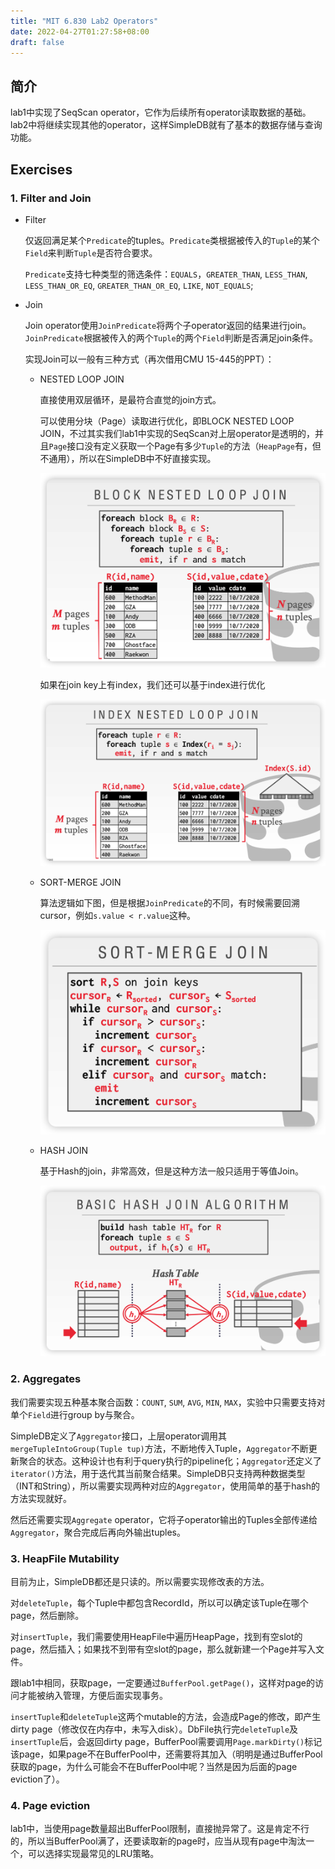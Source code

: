```yaml
---
title: "MIT 6.830 Lab2 Operators"
date: 2022-04-27T01:27:58+08:00
draft: false
---
```


## 简介

lab1中实现了SeqScan operator，它作为后续所有operator读取数据的基础。lab2中将继续实现其他的operator，这样SimpleDB就有了基本的数据存储与查询功能。



## Exercises

### 1. Filter and Join

- Filter

  仅返回满足某个`Predicate`的tuples。`Predicate`类根据被传入的`Tuple`的某个`Field`来判断`Tuple`是否符合要求。

  `Predicate`支持七种类型的筛选条件：`EQUALS`，`GREATER_THAN`, `LESS_THAN`, `LESS_THAN_OR_EQ`, `GREATER_THAN_OR_EQ`, `LIKE`, `NOT_EQUALS`;

- Join

  Join operator使用`JoinPredicate`将两个子operator返回的结果进行join。`JoinPredicate`根据被传入的两个`Tuple`的两个`Field`判断是否满足join条件。

  实现Join可以一般有三种方式（再次借用CMU 15-445的PPT）：

  - NESTED LOOP JOIN

    直接使用双层循环，是最符合直觉的join方式。

    可以使用分块（Page）读取进行优化，即BLOCK NESTED LOOP JOIN，不过其实我们lab1中实现的SeqScan对上层operator是透明的，并且`Page`接口没有定义获取一个Page有多少`Tuple`的方法（`HeapPage`有，但不通用），所以在SimpleDB中不好直接实现。

    ![image-20220427015559240](MIT-6.830-lab2-operators/image-20220427015559240.png)

    如果在join key上有index，我们还可以基于index进行优化

    ![image-20220427020052780](MIT-6.830-lab2-operators/image-20220427020052780.png)

  - SORT-MERGE JOIN

    算法逻辑如下图，但是根据`JoinPredicate`的不同，有时候需要回溯cursor，例如`s.value < r.value`这种。

    ![image-20220427020207254](MIT-6.830-lab2-operators/image-20220427020207254.png)

  - HASH JOIN

    基于Hash的join，非常高效，但是这种方法一般只适用于等值Join。

    ![image-20220427020703151](MIT-6.830-lab2-operators/image-20220427020703151.png)

### 2. Aggregates

我们需要实现五种基本聚合函数：`COUNT`, `SUM`, `AVG`, `MIN`, `MAX`，实验中只需要支持对单个`Field`进行group by与聚合。

SimpleDB定义了`Aggregator`接口，上层operator调用其`mergeTupleIntoGroup(Tuple tup)`方法，不断地传入Tuple，`Aggregator`不断更新聚合的状态。这种设计也有利于query执行的pipeline化；`Aggregator`还定义了`iterator()`方法，用于迭代其当前聚合结果。SimpleDB只支持两种数据类型（INT和String），所以需要实现两种对应的`Aggregator`，使用简单的基于hash的方法实现就好。

然后还需要实现`Aggregate` operator，它将子operator输出的Tuples全部传递给`Aggregator`，聚合完成后再向外输出tuples。

### 3. HeapFile Mutability

目前为止，SimpleDB都还是只读的。所以需要实现修改表的方法。

对`deleteTuple`，每个Tuple中都包含RecordId，所以可以确定该Tuple在哪个page，然后删除。

对`insertTuple`，我们需要使用HeapFile中遍历HeapPage，找到有空slot的page，然后插入；如果找不到带有空slot的page，那么就新建一个Page并写入文件。

跟lab1中相同，获取page，一定要通过`BufferPool.getPage()`，这样对page的访问才能被纳入管理，方便后面实现事务。

`insertTuple`和`deleteTuple`这两个mutable的方法，会造成Page的修改，即产生dirty page（修改仅在内存中，未写入disk）。DbFile执行完`deleteTuple`及`insertTuple`后，会返回dirty page，BufferPool需要调用`Page.markDirty()`标记该page，如果page不在BufferPool中，还需要将其加入（明明是通过BufferPool获取的page，为什么可能会不在BufferPool中呢？当然是因为后面的page eviction了）。

### 4. Page eviction

lab1中，当使用page数量超出BufferPool限制，直接抛异常了。这是肯定不行的，所以当BufferPool满了，还要读取新的page时，应当从现有page中淘汰一个，可以选择实现最常见的LRU策略。





